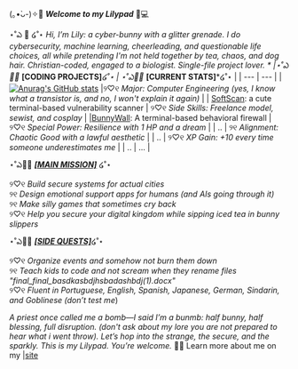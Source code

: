  (｡•̀ᴗ-)✧🌸 ***Welcome to my Lilypad*** 🐇💻
 

⋆˚ఎ 🌼 ໒˚⋆ *Hi, I’m Lily: a cyber-bunny with a glitter grenade. I do cybersecurity, machine learning, cheerleading, and questionable life choices, all while pretending I'm not held together by tea, chaos, and dog hair. Christian-coded, engaged to a biologist. Single-file project lover. *
|⋆˚ఎ🐇🌷 <ins>***[CODING PROJECTS]***</ins>໒˚⋆  | ⋆˚ఎ🐰🌷 <ins>***[CURRENT STATS]***</ins>໒˚⋆ |
| --- | --- |
|[![Anurag's GitHub stats](https://github-readme-stats.vercel.app/api?username=lilyhaschen)](https://github.com/anuraghazra/github-readme-stats) |୨♡୧ *Major: Computer Engineering (yes, I know what a transistor is, and no, I won't explain it again)*   |
| [SoftScan](https://github.com/lilyhaschen/SoftScan):  a cute terminal-based vulnerability scanner  | ୨♡୧ *Side Skills: Freelance model, sewist, and cosplay*  |
|[BunnyWall](https://github.com/lilyhaschen/bunnywall): A terminal-based behavioral firewall  |  ୨♡୧ *Special Power: Resilience with 1 HP and a dream*  |
| ..  |  ୨୧ *Alignment: Chaotic Good with a lawful aesthetic* |
| ..  | ୨♡୧ *XP Gain: +10 every time someone underestimates me* |
| ..  |   ... |



⋆˚ఎ🐑🌷 <ins>***[MAIN MISSION]***</ins> ໒˚⋆

୨♡୧ *Build secure systems for actual cities*  
୨୧ *Design emotional support apps for humans (and AIs going through it)*  
୨୧ *Make silly games that sometimes cry back*  
୨♡୧ *Help you secure your digital kingdom while sipping iced tea in bunny slippers*  


⋆˚ఎ🐸🌷 <ins>***[SIDE QUESTS]***</ins>໒˚⋆

୨♡୧ *Organize events and somehow not burn them down*  
୨୧ *Teach kids to code and not scream when they rename files "final_final_basdkasbdjhsbadashbdj(1).docx"*  
୨♡୧ *Fluent in Portuguese, English, Spanish, Japanese, German, Sindarin, and Goblinese (don’t test me*)  


*A priest once called me a bomb—I said I’m a *bunmb*: half bunny, half blessing, full disruption. (don't ask about my lore you are not prepared to hear what i went throw). Let’s hop into the strange, the secure, and the sparkly. This is my Lilypad. You’re welcome.* 🐰✨
Learn more about me on my |[site](https://lilypad-git-main-lily-haschen-forneys-projects.vercel.app)


